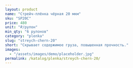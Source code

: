 ```yaml
---
layout: product
name: "Стрейч-плёнка чёрная 20 мкм"
sku: "SP20C"
price: 480
unit: "₽/рулон"
min_qty: "6 рулонов"
category: "plenka"
slug: "streych-chern-20"
short: "Скрывает содержимое груза, повышенная прочность."
images:
  - "/assets/images/demo/placeholder.jpg"
permalink: /katalog/plenka/streych-chern-20/
---
```

